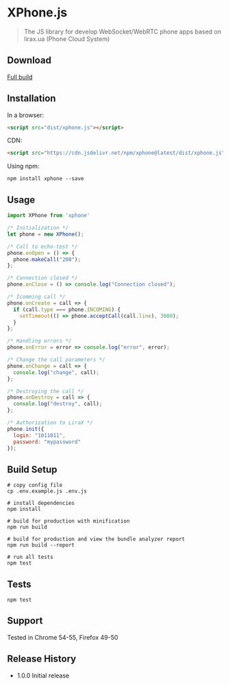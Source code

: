 # XPhone.js

> The JS library for develop WebSocket/WebRTC phone apps based on lirax.ua (Phone Cloud System)


## Download

[Full build](https://cdn.jsdelivr.net/npm/xphone@latest/dist/xphone.js)


## Installation

In a browser:
```html
<script src="dist/xphone.js"></script>
```

CDN:
```html
<script src="https://cdn.jsdelivr.net/npm/xphone@latest/dist/xphone.js"></script>
```

Using npm:
```shell
npm install xphone --save
```

## Usage

```js
import XPhone from 'xphone'

/* Initialization */
let phone = new XPhone(); 

/* Call to echo-test */
phone.onOpen = () => {
  phone.makeCall("200");
};

/* Connection closed */
phone.onClose = () => console.log("Connection closed");

/* Icomming call */
phone.onCreate = call => {
  if (call.type === phone.INCOMING) {
    setTimeout(() => phone.acceptCall(call.line), 3000);
  }
};

/* Handling errors */
phone.onError = error => console.log("error", error);

/* Change the call parameters */
phone.onChange = call => {
  console.log("change", call);
};

/* Destroying the call */
phone.onDestroy = call => {
  console.log("destroy", call);
};

/* Authorization to LiraX */
phone.init({
  login: "1011011",
  password: "mypassword"
});
```

## Build Setup

```shell
# copy config file
cp .env.example.js .env.js

# install dependencies
npm install

# build for production with minification
npm run build

# build for production and view the bundle analyzer report
npm run build --report

# run all tests
npm test
```

## Tests

```shell
npm test
```
  
## Support

Tested in Chrome 54-55, Firefox 49-50


## Release History

* 1.0.0 Initial release